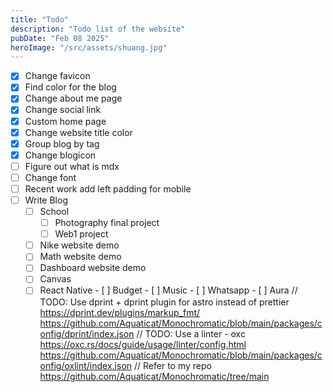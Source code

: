 ```yaml
---
title: "Todo"
description: "Todo list of the website"
pubDate: "Feb 08 2025"
heroImage: "/src/assets/shuang.jpg"
---
```


- [x] Change favicon
- [x] Find color for the blog
- [x] Change about me page
- [x] Change social link
- [x] Custom home page
- [x] Change website title color
- [x] Group blog by tag
- [x] Change blogicon
- [ ] Figure out what is mdx
- [ ] Change font
- [ ] Recent work add left padding for mobile
- [ ] Write Blog
  - [ ] School
    - [ ] Photography final project
    - [ ] Web1 project
  - [ ] Nike website demo
  - [ ] Math website demo
  - [ ] Dashboard website demo
  - [ ] Canvas
  - [ ] React Native - [ ] Budget - [ ] Music - [ ] Whatsapp - [ ] Aura
        // TODO: Use dprint + dprint plugin for astro instead of prettier https://dprint.dev/plugins/markup_fmt/ https://github.com/Aquaticat/Monochromatic/blob/main/packages/config/dprint/index.json
        // TODO: Use a linter - oxc https://oxc.rs/docs/guide/usage/linter/config.html https://github.com/Aquaticat/Monochromatic/blob/main/packages/config/oxlint/index.json
        // Refer to my repo https://github.com/Aquaticat/Monochromatic/tree/main
